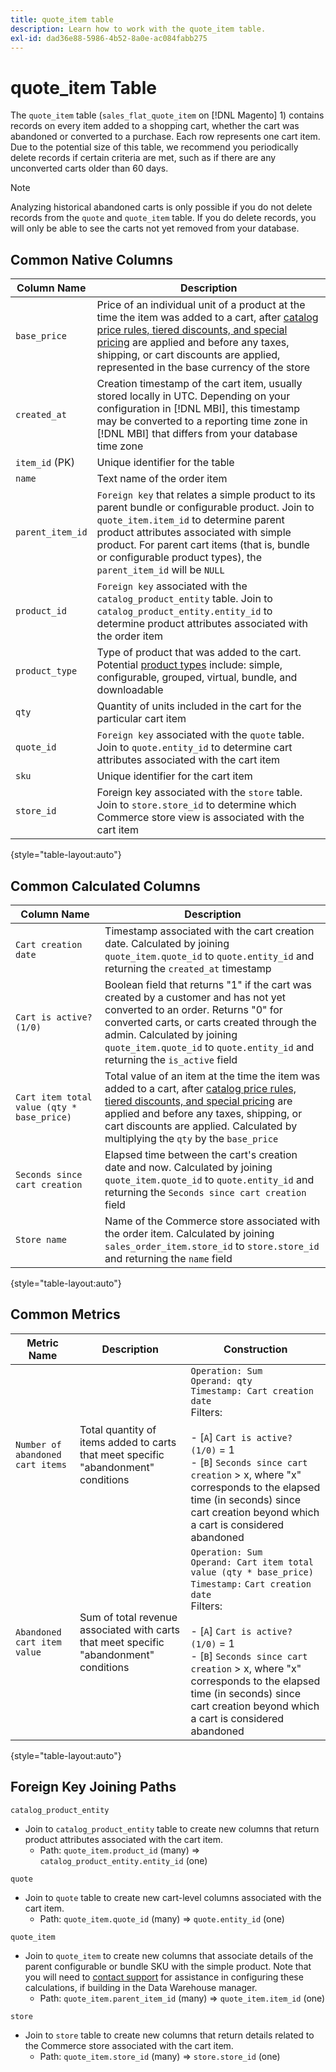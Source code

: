 ```yaml
---
title: quote_item table
description: Learn how to work with the quote_item table.
exl-id: dad36e88-5986-4b52-8a0e-ac084fabb275
---
```

# quote_item Table

The `quote_item` table (`sales_flat_quote_item` on [!DNL Magento] 1) contains records on every item added to a shopping cart, whether the cart was abandoned or converted to a purchase. Each row represents one cart item. Due to the potential size of this table, we recommend you periodically delete records if certain criteria are met, such as if there are any unconverted carts older than 60 days.

>[!NOTE]
>
>Analyzing historical abandoned carts is only possible if you do not delete records from the `quote` and `quote_item` table. If you do delete records, you will only be able to see the carts not yet removed from your database.

## Common Native Columns

|**Column Name**|**Description**|
|---|---|
|`base_price`|Price of an individual unit of a product at the time the item was added to a cart, after [catalog price rules, tiered discounts, and special pricing](https://experienceleague.adobe.com/docs/commerce-admin/catalog/products/pricing/pricing-advanced.html) are applied and before any taxes, shipping, or cart discounts are applied, represented in the base currency of the store|
|`created_at`|Creation timestamp of the cart item, usually stored locally in UTC. Depending on your configuration in [!DNL MBI], this timestamp may be converted to a reporting time zone in [!DNL MBI] that differs from your database time zone|
|`item_id` (PK)|Unique identifier for the table|
|`name`|Text name of the order item|
|`parent_item_id`|`Foreign key` that relates a simple product to its parent bundle or configurable product. Join to `quote_item.item_id` to determine parent product attributes associated with simple product. For parent cart items (that is, bundle or configurable product types), the `parent_item_id` will be `NULL`|
|`product_id`|`Foreign key` associated with the `catalog_product_entity` table. Join to `catalog_product_entity.entity_id` to determine product attributes associated with the order item|
|`product_type`|Type of product that was added to the cart. Potential [product types](https://experienceleague.adobe.com/docs/commerce-admin/catalog/products/product-create.html#product-types) include: simple, configurable, grouped, virtual, bundle, and downloadable|
|`qty`|Quantity of units included in the cart for the particular cart item|
|`quote_id`|`Foreign key` associated with the `quote` table. Join to `quote.entity_id` to determine cart attributes associated with the cart item|
|`sku`|Unique identifier for the cart item|
|`store_id`|Foreign key associated with the `store` table. Join to `store.store_id` to determine which Commerce store view is associated with the cart item|

{style="table-layout:auto"}

## Common Calculated Columns

|**Column Name**|**Description**|
|---|---|
|`Cart creation date`|Timestamp associated with the cart creation date. Calculated by joining `quote_item.quote_id` to `quote.entity_id` and returning the `created_at` timestamp|
|`Cart is active? (1/0)`|Boolean field that returns "1" if the cart was created by a customer and has not yet converted to an order. Returns "0" for converted carts, or carts created through the admin. Calculated by joining `quote_item.quote_id` to `quote.entity_id` and returning the `is_active` field|
|`Cart item total value (qty * base_price)`|Total value of an item at the time the item was added to a cart, after [catalog price rules, tiered discounts, and special pricing](https://experienceleague.adobe.com/docs/commerce-admin/catalog/products/pricing/pricing-advanced.html) are applied and before any taxes, shipping, or cart discounts are applied. Calculated by multiplying the `qty` by the `base_price`|
|`Seconds since cart creation`|Elapsed time between the cart's creation date and now. Calculated by joining `quote_item.quote_id` to `quote.entity_id` and returning the `Seconds since cart creation` field|
|`Store name`|Name of the Commerce store associated with the order item. Calculated by joining `sales_order_item.store_id` to `store.store_id` and returning the `name` field|

{style="table-layout:auto"}

## Common Metrics

|**Metric Name**|**Description**|**Construction**|
|---|---|---|
|`Number of abandoned cart items`|Total quantity of items added to carts that meet specific "abandonment" conditions|`Operation: Sum`<br/>`Operand: qty`<br/>`Timestamp: Cart creation date`<br>Filters:<br><br>- \[`A`\] `Cart is active? (1/0)` = 1<br>- \[`B`\] `Seconds since cart creation` > x, where "x" corresponds to the elapsed time (in seconds) since cart creation beyond which a cart is considered abandoned|
|`Abandoned cart item value`|Sum of total revenue associated with carts that meet specific "abandonment" conditions|`Operation: Sum`<br>`Operand: Cart item total value (qty * base_price)`<br>`Timestamp:` `Cart creation date`<br>Filters:<br><br>- \[`A`\] `Cart is active? (1/0)` = 1<br>- \[`B`\] `Seconds since cart creation` > x, where "x" corresponds to the elapsed time (in seconds) since cart creation beyond which a cart is considered abandoned|

{style="table-layout:auto"}

## Foreign Key Joining Paths

`catalog_product_entity`

*  Join to `catalog_product_entity` table to create new columns that return product attributes associated with the cart item.
   *  Path: `quote_item.product_id` (many) => `catalog_product_entity.entity_id` (one)

`quote`

*  Join to `quote` table to create new cart-level columns associated with the cart item.
   *  Path: `quote_item.quote_id` (many) => `quote.entity_id` (one)

`quote_item`

*  Join to `quote_item` to create new columns that associate details of the parent configurable or bundle SKU with the simple product. Note that you will need to [contact support](../../guide-overview.md) for assistance in configuring these calculations, if building in the Data Warehouse manager.
   *  Path: `quote_item.parent_item_id` (many) => `quote_item.item_id` (one)

`store`

*  Join to `store` table to create new columns that return details related to the Commerce store associated with the cart item.
   *  Path: `quote_item.store_id` (many) => `store.store_id` (one)
